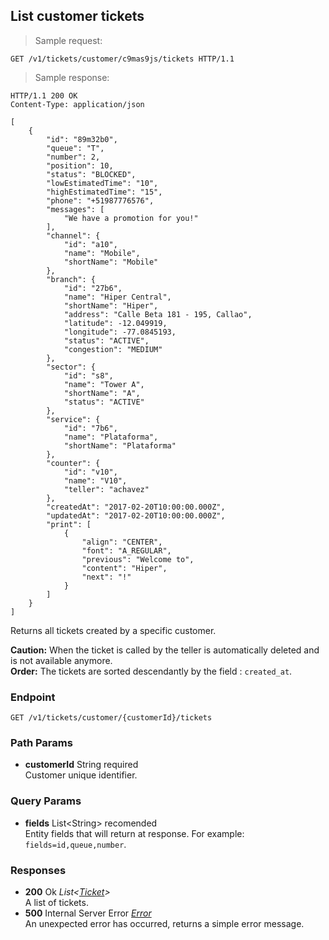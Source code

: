 
## List customer tickets

> Sample request:

```http
GET /v1/tickets/customer/c9mas9js/tickets HTTP/1.1
```

> Sample response:

```http
HTTP/1.1 200 OK
Content-Type: application/json

[
    {
        "id": "89m32b0",
        "queue": "T",
        "number": 2,
        "position": 10,
        "status": "BLOCKED",
        "lowEstimatedTime": "10",
        "highEstimatedTime": "15",
        "phone": "+51987776576",
        "messages": [
            "We have a promotion for you!"
        ],
        "channel": {
            "id": "a10",
            "name": "Mobile",
            "shortName": "Mobile"
        },
        "branch": {
            "id": "27b6",
            "name": "Hiper Central",
            "shortName": "Hiper",
            "address": "Calle Beta 181 - 195, Callao",
            "latitude": -12.049919,
            "longitude": -77.0845193,
            "status": "ACTIVE",
            "congestion": "MEDIUM"
        },
        "sector": {
            "id": "s8",
            "name": "Tower A",
            "shortName": "A",
            "status": "ACTIVE"
        },
        "service": {
            "id": "7b6",
            "name": "Plataforma",
            "shortName": "Plataforma"
        },
        "counter": {
            "id": "v10",
            "name": "V10",
            "teller": "achavez"
        },
        "createdAt": "2017-02-20T10:00:00.000Z",
        "updatedAt": "2017-02-20T10:00:00.000Z",
        "print": [
            {
                "align": "CENTER",
                "font": "A_REGULAR",
                "previous": "Welcome to",
                "content": "Hiper",
                "next": "!"
            }
        ]
    }
]
```

Returns all tickets created by a specific customer.

<aside class="warning">
<strong>Caution:</strong> When the ticket is called by the teller is automatically deleted and is not available anymore.
</aside>

<aside class="notice">
<strong>Order:</strong> The tickets are sorted descendantly by the field : <code>created_at</code>.
</aside>

### Endpoint

`GET /v1/tickets/customer/{customerId}/tickets`

### Path Params

* **customerId** <span class="param-type">String</span> <span class="required-param">required</span> <br> Customer unique identifier.

### Query Params

* **fields** <span class="param-type">List\<String\></span> <span class="recomended-param">recomended</span> <br> Entity fields that will return at response. For example: `fields=id,queue,number`.

### Responses

* **200** <span class="verb-description">Ok</span> *List\<[Ticket](#ticket)\>* <br>A list of tickets.
* **500** <span class="verb-description">Internal Server Error</span> *[Error](#error)* <br>An unexpected error has occurred, returns a simple error message.
